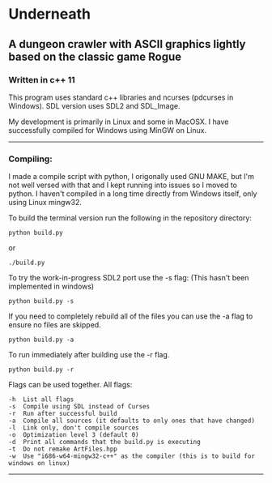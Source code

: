 Underneath
==========

A dungeon crawler with ASCII graphics lightly based on the classic game Rogue
----------------------------------------------------------

### Written in c++ 11

This program uses standard c++ libraries and ncurses (pdcurses in Windows).
SDL version uses SDL2 and SDL_Image.

My development is primarily in Linux and some in MacOSX. I have successfully compiled for Windows using MinGW on Linux.


---

### Compiling:

I made a compile script with python, I origonally used GNU MAKE, but I'm not well versed with that and I kept running into issues so I moved to python. I haven't compiled in a long time directly from Windows itself, only using Linux mingw32.

To build the terminal version run the following in the repository directory:
```
python build.py
```
or
```
./build.py
```


To try the work-in-progress SDL2 port use the -s flag: (This hasn't been implemented in windows)
```
python build.py -s
```

If you need to completely rebuild all of the files you can use the -a flag to ensure no files are skipped.
```
python build.py -a
```

To run immediately after building use the -r flag.
```
python build.py -r
```

Flags can be used together.
All flags:
```
-h  List all flags
-s  Compile using SDL instead of Curses
-r  Run after successful build
-a  Compile all sources (it defaults to only ones that have changed)
-l  Link only, don't compile sources
-o  Optimization level 3 (default 0)
-d  Print all commands that the build.py is executing
-t  Do not remake ArtFiles.hpp
-w  Use "i686-w64-mingw32-c++" as the compiler (this is to build for windows on linux)
```

---

